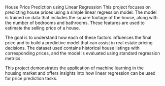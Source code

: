 House Price Prediction using Linear Regression
This project focuses on predicting house prices using a simple linear regression model. The model is trained on data that includes the square footage of the house, along with the number of bedrooms and bathrooms. These features are used to estimate the selling price of a house.

The goal is to understand how each of these factors influences the final price and to build a predictive model that can assist in real estate pricing decisions. The dataset used contains historical house listings with corresponding prices, and the model is evaluated using standard regression metrics.

This project demonstrates the application of machine learning in the housing market and offers insights into how linear regression can be used for price prediction tasks.
